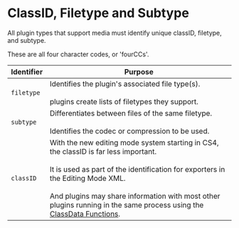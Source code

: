 # ClassID, Filetype and Subtype

All plugin types that support media must identify unique classID, filetype, and subtype.

These are all four character codes, or 'fourCCs'.

| **Identifier**   | **Purpose**                                                                                                                                                                                                                                                                                                                                                        |
|------------------|--------------------------------------------------------------------------------------------------------------------------------------------------------------------------------------------------------------------------------------------------------------------------------------------------------------------------------------------------------------------|
| `filetype`       | Identifies the plugin's associated file type(s).<br/><br/>plugins create lists of filetypes they support.                                                                                                                                                                                                                                                          |
| `subtype`        | Differentiates between files of the same filetype.<br/><br/>Identifies the codec or compression to be used.                                                                                                                                                                                                                                                        |
| `classID`        | With the new editing mode system starting in CS4, the classID is far less important.<br/><br/>It is used as part of the identification for exporters in the Editing Mode XML.<br/><br/>And plugins may share information with most other plugins running in the same process using the [ClassData Functions](classdata-functions.md). |

